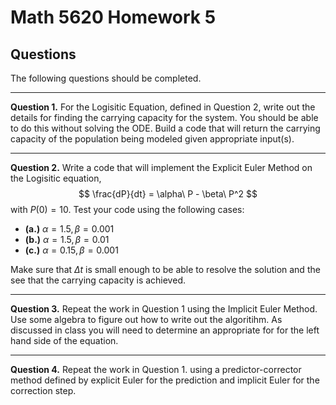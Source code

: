 # Math 5620 Homework 5

## Questions

The following questions should be completed.

---

**Question 1.** For the Logisitic Equation, defined
in Question 2, write out the details for finding the
carrying capacity for the system. You should be able
to do this without solving the ODE. Build a code
that will return the carrying capacity of the
population being modeled given appropriate input(s).

---

**Question 2.** Write a code that will implement the Explicit Euler Method on the Logisitic equation,
$$
  \frac{dP}{dt} = \alpha\ P - \beta\ P^2
$$
with $P(0)=10$. Test your code using the following cases:

* **(a.)** $\alpha=1.5, \beta=0.001$
* **(b.)** $\alpha=1.5, \beta=0.01$
* **(c.)** $\alpha=0.15, \beta=0.001$

Make sure that $\Delta t$ is small enough to be able
to resolve the solution and the see that the
carrying capacity is achieved.

---

**Question 3.** Repeat the work in Question 1 using
the Implicit Euler Method. Use some algebra to
figure out how to write out the algoritihm. As
discussed in class you will need to determine an appropriate for for the left hand side of the
equation.

---

**Question 4.** Repeat the work in Question 1. using a predictor-corrector method defined by explicit Euler for the prediction and implicit Euler for the correction step.
